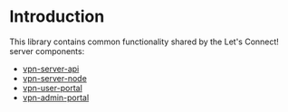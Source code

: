 # Introduction

This library contains common functionality shared by the Let's Connect! server 
components:

* [vpn-server-api](https://github.com/eduvpn/vpn-server-api)
* [vpn-server-node](https://github.com/eduvpn/vpn-server-node)
* [vpn-user-portal](https://github.com/eduvpn/vpn-user-portal)
* [vpn-admin-portal](https://github.com/eduvpn/vpn-admin-portal)
